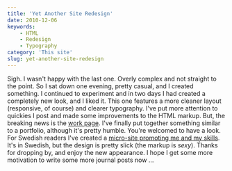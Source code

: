 ```yaml
---
title: 'Yet Another Site Redesign'
date: 2010-12-06
keywords:
    - HTML
    - Redesign
    - Typography
category: 'This site'
slug: yet-another-site-redesign
---
```


Sigh. I wasn't happy with the last one. Overly complex and not straight to the point. So I sat down
one evening, pretty casual, and I created something. I continued to experiment and in two days I had
created a completely new look, and I liked it. This one features a more cleaner layout (responsive,
of course) and clearer typography. I've put more attention to quickies I post and made some
improvements to the HTML markup. But, the breaking news is the
[work page](http://johanbrook.com/work). I've finally put together something similar to a portfolio,
although it's pretty humble. You're welcomed to have a look. For Swedish readers I've created a
[micro-site promoting me and my skills](http://jobbamed.johanbrook.com). It's in Swedish, but the
design is pretty slick (the markup is _sexy_). Thanks for dropping by, and enjoy the new appearance.
I hope I get some more motivation to write some more journal posts now ...
